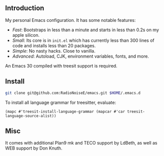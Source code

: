 ## Introduction

My personal Emacs configuration. It has some notable features:

- *Fast*: Bootstraps in less than a minute and starts in less than 0.2s on my apple silicon.
- *Small*: Its core is in `init.el` which has currently less than 300 lines of code and installs less than 20 packages.
- *Simple*: No nasty hacks. Close to vanilla.
- *Advanced*: Autoload, CJK, environment variables, fonts, and more.

An Emacs 30 compiled with treesit support is required.

## Install

```sh
git clone git@github.com:RadioNoiseE/emacs.git $HOME/.emacs.d
```

To install all language grammar for treesitter, evaluate:

```elisp
(mapc #'treesit-install-language-grammar (mapcar #'car treesit-language-source-alist))
```

## Misc

It comes with additional Plan9 mk and TECO support by LdBeth, as well as WEB support by Don Knuth.
